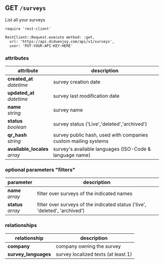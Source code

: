 ## GET `/surveys`

List all your surveys

```ruby--Rails
require 'rest-client'

RestClient::Request.execute method: :get,
  url: 'https://api.diduenjoy.com/api/v1/surveys',
  user: 'PUT-YOUR-API-KEY-HERE'
```

### attributes

attribute          | description
------------- | -------------
__created_at__<br>_datetime_  | survey creation date
__updated_at__<br>_datetime_  | survey last modification date
__name__<br>_string_  | survey name
__status__<br>_boolean_ | survey status ('Live','deleted','archived')
__qr_hash__<br>_string_  | survey public hash, used with companies custom mailing systems
__available_locales__<br>_array_ | survey's available languages (ISO-Code & language name)

### optional parameters "filters"

parameter          | description
------------- |-------------
__name__<br>_array_  | filter over surveys of the indicated names
__status__<br>_array_  | filter over surveys of the indicated status ('live', 'deleted', 'archived')

### relationships

relationship          |description
------------------------------ | -------------
__company__  | company owning the survey
__survey_languages__  | survey localized texts (at least 1)